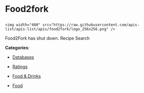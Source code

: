 # Food2fork<p align="center">
    <img width="400" src="https://raw.githubusercontent.com/apis-list/apis-list/apis/food2fork/logo_256x256.png" />
</p>

Food2Fork has shut down. Recipe Search

**Categories**:

- [Databases](https://github/apis-list/apis-list#databases)

- [Ratings](https://github/apis-list/apis-list#ratings)

- [Food & Drinks](https://github/apis-list/apis-list#food-and-drinks)

- [Food](https://github/apis-list/apis-list#food)



